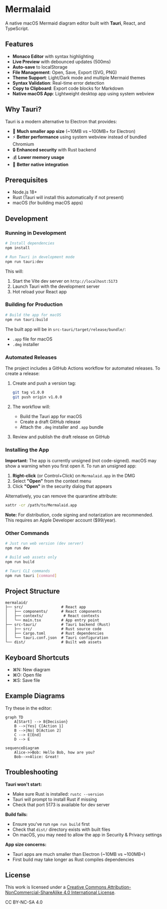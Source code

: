 # Mermalaid

A native macOS Mermaid diagram editor built with **Tauri**, React, and TypeScript.

## Features

- **Monaco Editor** with syntax highlighting
- **Live Preview** with debounced updates (500ms)
- **Auto-save** to localStorage
- **File Management**: Open, Save, Export (SVG, PNG)
- **Theme Support**: Light/Dark mode and multiple Mermaid themes
- **Syntax Validation**: Real-time error detection
- **Copy to Clipboard**: Export code blocks for Markdown
- **Native macOS App**: Lightweight desktop app using system webview

## Why Tauri?

Tauri is a modern alternative to Electron that provides:
- 🚀 **Much smaller app size** (~10MB vs ~100MB+ for Electron)
- ⚡ **Better performance** using system webview instead of bundled Chromium
- 🔒 **Enhanced security** with Rust backend
- 💰 **Lower memory usage**
- 🎯 **Better native integration**

## Prerequisites

- Node.js 18+
- Rust (Tauri will install this automatically if not present)
- macOS (for building macOS apps)

## Development

### Running in Development

```bash
# Install dependencies
npm install

# Run Tauri in development mode
npm run tauri:dev
```

This will:
1. Start the Vite dev server on `http://localhost:5173`
2. Launch Tauri with the development server
3. Hot reload your React app

### Building for Production

```bash
# Build the app for macOS
npm run tauri:build
```

The built app will be in `src-tauri/target/release/bundle/`:
- `.app` file for macOS
- `.dmg` installer

### Automated Releases

The project includes a GitHub Actions workflow for automated releases. To create a release:

1. Create and push a version tag:
   ```bash
   git tag v1.0.0
   git push origin v1.0.0
   ```

2. The workflow will:
   - Build the Tauri app for macOS
   - Create a draft GitHub release
   - Attach the `.dmg` installer and `.app` bundle

3. Review and publish the draft release on GitHub

### Installing the App

**Important:** The app is currently unsigned (not code-signed). macOS may show a warning when you first open it. To run an unsigned app:

1. **Right-click** (or Control+Click) on `Mermalaid.app` in the DMG
2. Select **"Open"** from the context menu
3. Click **"Open"** in the security dialog that appears

Alternatively, you can remove the quarantine attribute:
```bash
xattr -cr /path/to/Mermalaid.app
```

**Note:** For distribution, code signing and notarization are recommended. This requires an Apple Developer account ($99/year).

### Other Commands

```bash
# Just run web version (dev server)
npm run dev

# Build web assets only
npm run build

# Tauri CLI commands
npm run tauri [command]
```

## Project Structure

```
mermalaid/
├── src/                 # React app
│   ├── components/      # React components
│   ├── contexts/         # React contexts
│   └── main.tsx         # App entry point
├── src-tauri/           # Tauri backend (Rust)
│   ├── src/             # Rust source code
│   ├── Cargo.toml       # Rust dependencies
│   └── tauri.conf.json  # Tauri configuration
└── dist/                # Built web assets
```

## Keyboard Shortcuts

- ⌘N: New diagram
- ⌘O: Open file
- ⌘S: Save file

## Example Diagrams

Try these in the editor:

```
graph TD
    A[Start] --> B{Decision}
    B -->|Yes| C[Action 1]
    B -->|No| D[Action 2]
    C --> E[End]
    D --> E
```

```
sequenceDiagram
    Alice->>Bob: Hello Bob, how are you?
    Bob-->>Alice: Great!
```

## Troubleshooting

**Tauri won't start:**
- Make sure Rust is installed: `rustc --version`
- Tauri will prompt to install Rust if missing
- Check that port 5173 is available for dev server

**Build fails:**
- Ensure you've run `npm run build` first
- Check that `dist/` directory exists with built files
- On macOS, you may need to allow the app in Security & Privacy settings

**App size concerns:**
- Tauri apps are much smaller than Electron (~10MB vs ~100MB+)
- First build may take longer as Rust compiles dependencies

## License

This work is licensed under a [Creative Commons Attribution-NonCommercial-ShareAlike 4.0 International License](http://creativecommons.org/licenses/by-nc-sa/4.0/).

CC BY-NC-SA 4.0
